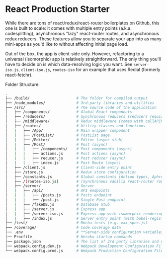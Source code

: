 # React Production Starter

While there are tons of react/redux/react-router boilerplates on Github, this one is built to scale: it comes with multiple entry points (a.k.a. codesplitting), asynchronous "lazy" react-router routes, and asynchronous redux reducers. These features allow you to separate your app into as many mini-apps as you'd like to without affecting initial page load.

Out of the box, the app is client-side only. However, refactoring to a universal (isomorphic) app is relatively straightforward. The only thing you'll have to decide on is which data-resolving logic you want. See `server-iso.js`, `client-iso.js`, `routes-iso` for an example that uses Redial (formerly react-fetchr).


Folder Structure: 
```bash
.
├── /build/                     # The folder for compiled output
├── /node_modules/              # 3rd-party libraries and utilities
├── /src/                       # The source code of the application
│   ├── /components/            # Global React components
│   ├── /reducers/              # Synchronous reducers (reducers required for initial page load)
│   ├── /middleware/            # Redux middleware (comes with callAPIMiddileware)
│   ├── /routes/                # Utility classes and functions
│   |   ├── /App/               # Main wrapper component
│   |   ├── /PostList/          # PostList page
│   |   ├── /Editor/            # Editor (async stub)
│   |   ├── /Post/              # Post (async)
│   |   |   ├── /components/    # Post components (async)
│   |   |   ├── actions.js      # Post actions (async)
│   |   |   ├── reducer.js      # Post reducer (async)
│   |   |   ├── index.js        # Post Route (async)
│   ├── /client.js              # Client-side entry point
│   ├── /store.js               # Redux store configuration
│   ├── /constants.js           # Global constants (Action types, Aphrodite layout/style vars)
│   ├── /(routes-iso.js)        # (Synchronous vanilla react-router routes, in case you want to use those.)
│   ├── /server/                # Server
│   |   ├── /api/               # API endpoints
│   |   |   ├── /posts.js       # Posts endpoint
│   |   |   ├── /post.js        # Single Post endpoint
│   |   ├── /fakeDB.js          # Database Stub
│   |   ├── /server.js          # Express app
│   |   ├── /server-iso.js      # Express app with isomorphic rendering (must use routes-iso.js)
│   |   ├── /index.js           # Server entry point (with babel-register)
├── /test/                      # Mocha tests (e.g. xxx_spec.js)
├── /coverage/                  # Code coverage data
│── .env                        # **Server-side configuration variables**
│── Procfile                    # Heroku startup commands
│── package.json                # The list of 3rd party libraries and utilities and NPM scripts
│── webpack.config.dev.js       # Webpack Development Configuration File
└── webpack.config.prod.js      # Webpack Production Configuration File
```

